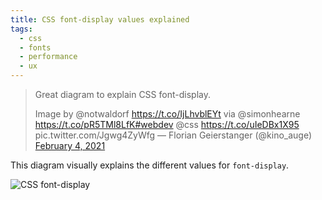 ```yaml
---
title: CSS font-display values explained
tags:
  - css
  - fonts
  - performance
  - ux
---
```


> Great diagram to explain CSS font-display.
>
> Image by @notwaldorf https://t.co/IjLhvblEYt
> via @simonhearne https://t.co/pR5TMl8LfK#webdev @css https://t.co/uIeDBx1X95 pic.twitter.com/Jgwg4ZyWfg
> — Florian Geierstanger (@kino_auge) [February 4, 2021](https://twitter.com/kino_auge/status/1357269817322049537)

This diagram visually explains the different values for `font-display`.

![CSS font-display](https://files.speakerdeck.com/presentations/8d1867b7050a407aad648024de670d14/slide_73.jpg?8792976)
